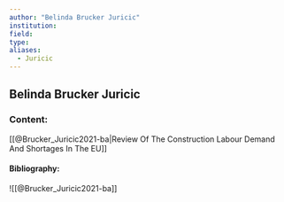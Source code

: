 ```yaml
---
author: "Belinda Brucker Juricic"
institution:
field:
type:
aliases:
  - Juricic
---
```


## Belinda Brucker Juricic

### Content:
[[@Brucker_Juricic2021-ba|Review Of The Construction Labour Demand And Shortages In The EU]]

#### Bibliography:

![[@Brucker_Juricic2021-ba]]